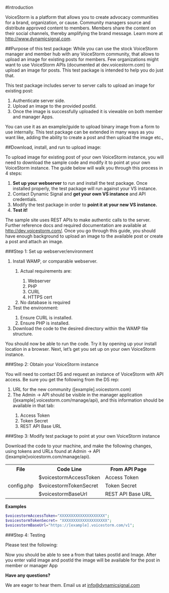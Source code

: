 #Introduction

VoiceStorm is a platform that allows you to create advocacy communities for a brand, organization, or cause. Community managers source and distribute approved content to members. Members share the content on their social channels, thereby amplifying the brand message. Learn more at http://www.dynamicsignal.com.

##Purpose of this test package:
While you can use the stock VoiceStorm manager and member hub with any VoiceStorm community, that allows to upload an image for existing posts for members. Few organizations might want to use VoiceStorm APIs (documented at dev.voicestorm.com) to upload an image for posts. This test package is intended to help you do just that.

This test package includes server to server calls to upload an image for existing post:

<ol>
<li>Authenticate server side.</li><li>Upload an image to the provided postId.</li><li>Once the image is successfully uploaded it is viewable on both member and manager Apps.</li>
</ol>

You can use it as an example/guide to upload binary image from a form to use internally. This test package can be extended in many ways as you want like, adding the ability to create a post and then upload the image etc.,

##Download, install, and run to upload image:

To upload image for existing post of your own VoiceStorm instance, you will need to download the sample code and modify it to point at your own VoiceStorm instance. The guide below will walk you through this process in 4 steps:

1.    **Set up your webserver** to run and install the test package. Once installed properly, the test package will run against your VS instance.
2.	Contact Dynamic Signal and **get your own VS instance** and API credentials.
3.	Modify the test package in order to **point it at your new VS instance.**
4.	**Test it!**

The sample site uses REST APIs to make authentic calls to the server. Further reference docs and required documentation are available at http://dev.voicestorm.com/. Once you go through this guide, you should have enough background to upload an image to the available post or create a post and attach an image.

###Step 1: Set up webserver/environment

<ol>
<li>Install WAMP, or comparable webserver.</li>
<ol>
<li>Actual requirements are:</li>
<ol>
<li>Webserver</li>
<li>PHP</li>
<li>CURL</li>
<li>HTTPS cert</li>
</ol><li>No database is required</li>
</ol><li>Test the environment:</li>
<ol>
<li>Ensure CURL is installed.</li>
<li>Ensure PHP is installed.</li>
</ol><li>Download the code to the desired directory within the WAMP file structure.</li>
</ol>

You should now be able to run the code. Try it by opening up your install location in a browser. Next, let’s get you set up on your own VoiceStorm instance.

###Step 2: Obtain your VoiceStorm instance

You will need to contact DS and request an instance of VoiceStorm with API access.  Be sure you get the following from the DS rep:

<ol>
<li>URL for the new community ([example].voicestorm.com)</li>
<li>The Admin -> API should be visible in the manager application ([example].voicestorm.com/manage/api), and this information should be available in that tab:</li>
<ol>
<li>Access Token</li>
<li>Token Secret</li>
<li>REST API Base URL</li>
</ol>
</ol>

###Step 3: Modify test package to point at your own VoiceStorm instance

Download the code to your machine, and make the following changes, using tokens and URLs found at Admin -> API ([example]voicestorm.com/manage/api).

<table>
<tr>
<th>File</th>
<th>Code Line</th>
<th>From API Page</th>
</tr>
<tr>
<td rowspan="3">config.php</td>
<td>$voicestormAccessToken</td>
<td>Access Token</td>
<tr>
<td>$voicestormTokenSecret</td>
<td>Token Secret
</tr>
<tr>
<td>$voicestormBaseUrl</td>
<td>REST API Base URL</td>
</tr>
</table>

**Examples**

```php
$voicestormAccessToken="XXXXXXXXXXXXXXXXXXXX";
$voicestormTokenSecret= "XXXXXXXXXXXXXXXXXXXX";
$voicestormBaseUrl="https://[example].voicestorm.com/v1";
```

###Step 4: Testing

Please test the following:

Now you should be able to see a from that takes postId and Image.
After you enter valid image and postId the image will be available for the post in member or manager App


**Have any questions?**

We are eager to hear them. Email us at [info@dynamicsignal.com](mailto:info@dynamicsignal.com)

